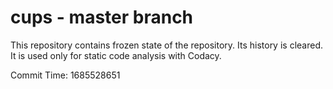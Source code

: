 # cups - master branch

This repository contains frozen state of the repository.
Its history is cleared. It is used only for static code
analysis with Codacy.

Commit Time: 1685528651